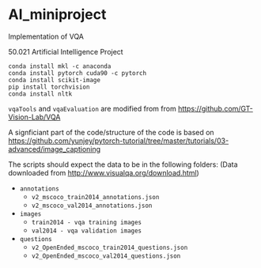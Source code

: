 # AI_miniproject
Implementation of VQA

50.021 Artificial Intelligence Project

```
conda install mkl -c anaconda
conda install pytorch cuda90 -c pytorch
conda install scikit-image
pip install torchvision
conda install nltk
```

`vqaTools` and `vqaEvaluation` are modified from from https://github.com/GT-Vision-Lab/VQA

A signficiant part of the code/structure of the code is based on https://github.com/yunjey/pytorch-tutorial/tree/master/tutorials/03-advanced/image_captioning

The scripts should expect the data to be in the following folders: (Data downloaded from http://www.visualqa.org/download.html)

  * `annotations`
    * `v2_mscoco_train2014_annotations.json`
    * `v2_mscoco_val2014_annotations.json`
  * `images`
    * `train2014 - vqa training images`
    * `val2014 - vqa validation images`
  * `questions`
    *  `v2_OpenEnded_mscoco_train2014_questions.json`
    *  `v2_OpenEnded_mscoco_val2014_questions.json`
